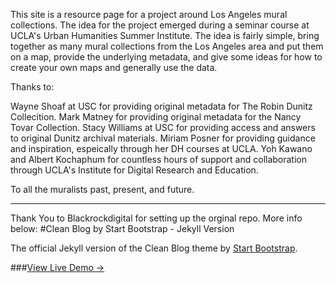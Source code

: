This site is a resource page for a project around Los Angeles mural collections. The idea for the project emerged during a seminar course at UCLA's Urban Humanities Summer Institute. The idea is fairly simple, bring together as many mural collections from the Los Angeles area and put them on a map, provide the underlying metadata, and give some ideas for how to create your own maps and generally use the data. 

Thanks to:

Wayne Shoaf at USC for providing original metadata for The Robin Dunitz Collecition.
Mark Matney for providing original metadata for the Nancy Tovar Collection.
Stacy Williams at USC for providing access and answers to original Dunitz archival materials.
Miriam Posner for providing guidance and inspiration, espeically through her DH courses at UCLA.
Yoh Kawano and Albert Kochaphum for countless hours of support and collaboration through UCLA's Institute for Digital Research and Education.

To all the muralists past, present, and future. 

------------------------------------------------------------------------------------

Thank You to Blackrockdigital for setting up the orginal repo. More info below:
#Clean Blog by Start Bootstrap - Jekyll Version

The official Jekyll version of the Clean Blog theme by [Start Bootstrap](http://startbootstrap.com/).

###[View Live Demo &rarr;](http://blackrockdigital.github.io/startbootstrap-clean-blog-jekyll/)


